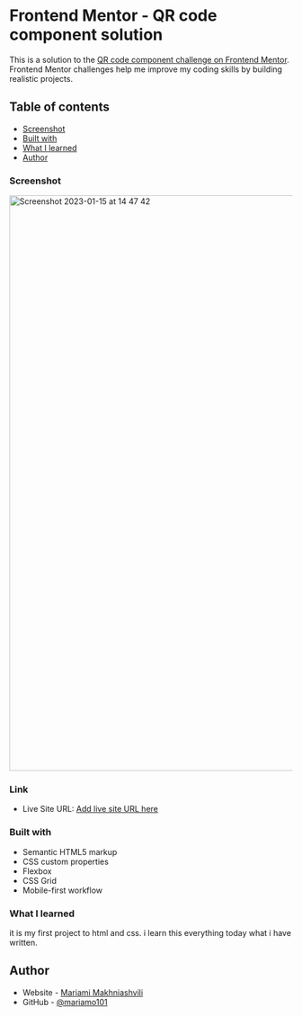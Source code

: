 # Frontend Mentor - QR code component solution

This is a solution to the [QR code component challenge on Frontend Mentor](https://www.frontendmentor.io/challenges/qr-code-component-iux_sIO_H). Frontend Mentor challenges help me improve my coding skills by building realistic projects. 

## Table of contents

  - [Screenshot](#screenshot)
  - [Built with](#built-with)
  - [What I learned](#what-i-learned)
  - [Author](#author)



### Screenshot
<img width="1024" alt="Screenshot 2023-01-15 at 14 47 42" src="https://user-images.githubusercontent.com/117212859/212544692-6cc46d5d-28d2-4363-853b-ce9ba6bba404.png">

### Link

- Live Site URL: [Add live site URL here](https://qr-code-mm.netlify.app/)



### Built with

- Semantic HTML5 markup
- CSS custom properties
- Flexbox
- CSS Grid
- Mobile-first workflow


### What I learned
it is my first project to html and css.
i learn this everything today what i have written.

## Author

- Website - [Mariami Makhniashvili](file:///Users/alagrigalashvili/Desktop/qr-code-component/index.html)
- GitHub - [@mariamo101](https://github.com/mariamo101/qr_task1)

